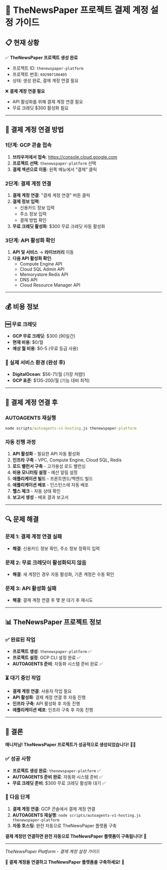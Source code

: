 # 📰 TheNewsPaper 프로젝트 결제 계정 설정 가이드

## 📋 **현재 상황**

✅ **TheNewsPaper 프로젝트 생성 완료**
- 프로젝트 ID: `thenewspaper-platform`
- 프로젝트 번호: `692907106405`
- 상태: 생성 완료, 결제 계정 연결 필요

❌ **결제 계정 연결 필요**
- API 활성화를 위해 결제 계정 연결 필요
- 무료 크레딧 $300 활성화 필요

---

## 🚀 **결제 계정 연결 방법**

### **1단계: GCP 콘솔 접속**
1. **브라우저에서 접속**: https://console.cloud.google.com
2. **프로젝트 선택**: `thenewspaper-platform` 선택
3. **결제 섹션으로 이동**: 왼쪽 메뉴에서 "결제" 클릭

### **2단계: 결제 계정 연결**
1. **결제 계정 연결**: "결제 계정 연결" 버튼 클릭
2. **결제 정보 입력**: 
   - 신용카드 정보 입력
   - 주소 정보 입력
   - 결제 방법 확인
3. **무료 크레딧 활성화**: $300 무료 크레딧 자동 활성화

### **3단계: API 활성화 확인**
1. **API 및 서비스** → **라이브러리** 이동
2. **다음 API 활성화 확인**:
   - Compute Engine API
   - Cloud SQL Admin API
   - Memorystore Redis API
   - DNS API
   - Cloud Resource Manager API

---

## 💰 **비용 정보**

### **🆓 무료 크레딧**
- **GCP 무료 크레딧**: $300 (90일간)
- **현재 비용**: $0/월
- **예상 월 비용**: $0-5 (무료 등급 사용)

### **🚀 실제 서비스 환경 (완성 후)**
- **DigitalOcean**: $56-71/월 (가장 저렴!)
- **GCP 표준**: $135-200/월 (기능 대비 최적)

---

## 🎯 **결제 계정 연결 후**

### **AUTOAGENTS 재실행**
```cmd
node scripts/autoagents-v1-hosting.js thenewspaper-platform
```

### **자동 진행 과정**
1. **API 활성화** - 필요한 API 자동 활성화
2. **인프라 구축** - VPC, Compute Engine, Cloud SQL, Redis
3. **로드 밸런서 구축** - 고가용성 로드 밸런싱
4. **비용 모니터링 설정** - 예산 알림 설정
5. **애플리케이션 빌드** - 프론트엔드/백엔드 빌드
6. **애플리케이션 배포** - 인스턴스에 자동 배포
7. **헬스 체크** - 자동 상태 확인
8. **보고서 생성** - 배포 결과 보고서

---

## 🔍 **문제 해결**

### **문제 1: 결제 계정 연결 실패**
- **해결**: 신용카드 정보 확인, 주소 정보 정확히 입력

### **문제 2: 무료 크레딧이 활성화되지 않음**
- **해결**: 새 계정인 경우 자동 활성화, 기존 계정은 수동 확인

### **문제 3: API 활성화 실패**
- **해결**: 결제 계정 연결 후 몇 분 대기 후 재시도

---

## 📊 **TheNewsPaper 프로젝트 정보**

### **✅ 완료된 작업**
- **프로젝트 생성**: `thenewspaper-platform` ✅
- **프로젝트 설정**: GCP CLI 설정 완료 ✅
- **AUTOAGENTS 준비**: 자동화 시스템 준비 완료 ✅

### **⏳ 대기 중인 작업**
- **결제 계정 연결**: 사용자 작업 필요
- **API 활성화**: 결제 계정 연결 후 자동 진행
- **인프라 구축**: API 활성화 후 자동 진행
- **애플리케이션 배포**: 인프라 구축 후 자동 진행

---

## 🎉 **결론**

**매니저님! TheNewsPaper 프로젝트가 성공적으로 생성되었습니다!** 📰✨

### **✅ 성공 사항**
- **프로젝트 생성 완료**: `thenewspaper-platform` ✅
- **AUTOAGENTS 준비 완료**: 자동화 시스템 준비 ✅
- **무료 크레딧 준비**: $300 무료 크레딧 활성화 대기 ✅

### **🔧 다음 단계**
1. **결제 계정 연결**: GCP 콘솔에서 결제 계정 연결
2. **AUTOAGENTS 재실행**: `node scripts/autoagents-v1-hosting.js thenewspaper-platform`
3. **자동 호스팅**: 완전 자동으로 TheNewsPaper 플랫폼 구축

**결제 계정만 연결하면 완전 자동으로 TheNewsPaper 플랫폼이 구축됩니다!** 🚀

---

*TheNewsPaper Platform - 결제 계정 설정 가이드*

**📰 결제 계정을 연결하고 TheNewsPaper 플랫폼을 구축하세요!** 🚀
